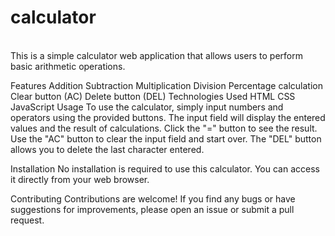 # calculator
<br>
This is a simple calculator web application that allows users to perform basic arithmetic operations.

Features
Addition
Subtraction
Multiplication
Division
Percentage calculation
Clear button (AC)
Delete button (DEL)
Technologies Used
HTML
CSS
JavaScript
Usage
To use the calculator, simply input numbers and operators using the provided buttons. The input field will display the entered values and the result of calculations. Click the "=" button to see the result. Use the "AC" button to clear the input field and start over. The "DEL" button allows you to delete the last character entered.

Installation
No installation is required to use this calculator. You can access it directly from your web browser.

Contributing
Contributions are welcome! If you find any bugs or have suggestions for improvements, please open an issue or submit a pull request.
